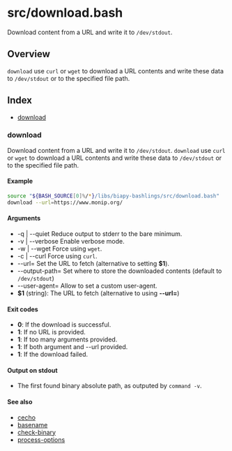# src/download.bash

Download content from a URL and write it to `/dev/stdout`.

## Overview

`download` use `curl` or `wget` to download a URL contents and write
these data to `/dev/stdout` or to the specified file path.

## Index

* [download](#download)

### download

Download content from a URL and write it to `/dev/stdout`.
`download` use `curl` or `wget` to download a URL contents and write
these data to `/dev/stdout` or to the specified file path.

#### Example

```bash
source "${BASH_SOURCE[0]%/*}/libs/biapy-bashlings/src/download.bash"
download --url=https://www.monip.org/
```

#### Arguments

* -q | --quiet Reduce output to stderr to the bare minimum.
* -v | --verbose Enable verbose mode.
* -w | --wget Force using `wget`.
* -c | --curl Force using `curl`.
* --url=<url> Set the URL to fetch (alternative to setting **$1**).
* --output-path=<path> Set where to store the downloaded contents (default to `/dev/stdout`)
* --user-agent=<user-agent> Allow to set a custom user-agent.
* **$1** (string): The URL to fetch (alternative to using **--url=<url>**)

#### Exit codes

* **0**: If the download is successful.
* **1**: If no URL is provided.
* **1**: If too many arguments provided.
* **1**: If both argument and --url provided.
* **1**: If the download failed.

#### Output on stdout

* The first found binary absolute path, as outputed by `command -v`.

#### See also

* [cecho](#cecho)
* [basename](#basename)
* [check-binary](#check-binary)
* [process-options](#process-options)

